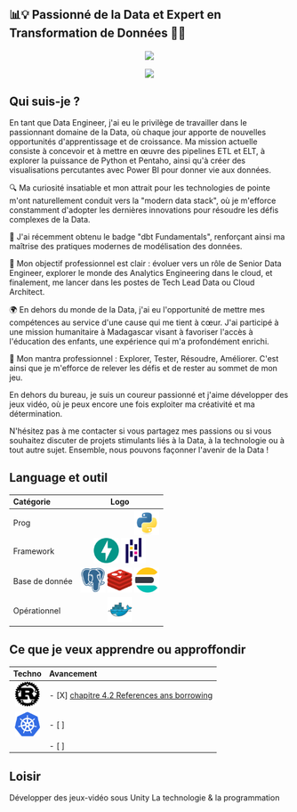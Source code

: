 ## 📊💡 Passionné de la Data et Expert en Transformation de Données 🚀🌐

<p align="center"> 
  <img align="center" src="https://www.codewars.com/users/antdbs/badges/large">
</p>
<p align="center">
  <img align="center" src="https://github-readme-stats.vercel.app/api/top-langs?username=antdbs&layout=compact&langs_count=8&card_width=320" />
</p>

## Qui suis-je ?

En tant que Data Engineer, j'ai eu le privilège de travailler dans le passionnant domaine de la Data, où chaque jour apporte de nouvelles opportunités d'apprentissage et de croissance. Ma mission actuelle consiste à concevoir et à mettre en œuvre des pipelines ETL et ELT, à explorer la puissance de Python et Pentaho, ainsi qu'à créer des visualisations percutantes avec Power BI pour donner vie aux données.

🔍 Ma curiosité insatiable et mon attrait pour les technologies de pointe m'ont naturellement conduit vers la "modern data stack", où je m'efforce constamment d'adopter les dernières innovations pour résoudre les défis complexes de la Data.

🏅 J'ai récemment obtenu le badge "dbt Fundamentals", renforçant ainsi ma maîtrise des pratiques modernes de modélisation des données.

🎯 Mon objectif professionnel est clair : évoluer vers un rôle de Senior Data Engineer, explorer le monde des Analytics Engineering dans le cloud, et finalement, me lancer dans les postes de Tech Lead Data ou Cloud Architect.

🌍 En dehors du monde de la Data, j'ai eu l'opportunité de mettre mes compétences au service d'une cause qui me tient à cœur. J'ai participé à une mission humanitaire à Madagascar visant à favoriser l'accès à l'éducation des enfants, une expérience qui m'a profondément enrichi.

🚀 Mon mantra professionnel : Explorer, Tester, Résoudre, Améliorer. C'est ainsi que je m'efforce de relever les défis et de rester au sommet de mon jeu.

En dehors du bureau, je suis un coureur passionné et j'aime développer des jeux vidéo, où je peux encore une fois exploiter ma créativité et ma détermination.

N'hésitez pas à me contacter si vous partagez mes passions ou si vous souhaitez discuter de projets stimulants liés à la Data, à la technologie ou à tout autre sujet. Ensemble, nous pouvons façonner l'avenir de la Data !

## Language et outil

| Catégorie      | Logo           |
| :---           |     :---:      |
| Prog           | <img title="python" height=45 style="float: right;" src="https://github.com/devicons/devicon/blob/master/icons/python/python-original.svg"> |
| Framework      | <img title="fastapi" height=45 src="https://github.com/devicons/devicon/blob/master/icons/fastapi/fastapi-original.svg"> <img title="" height=45 src="https://github.com/devicons/devicon/blob/master/icons/pandas/pandas-original.svg"> |
| Base de donnée | <img title="postgresql" height=45 src="https://github.com/devicons/devicon/blob/master/icons/postgresql/postgresql-plain.svg"> <img title="redis" height=45 src="https://github.com/devicons/devicon/blob/master/icons/redis/redis-original.svg"> <img title="" height=45 src="https://github.com/devicons/devicon/blob/master/icons/elasticsearch/elasticsearch-original.svg"> |
| Opérationnel   | <img title="" height=45 src="https://github.com/devicons/devicon/blob/master/icons/docker/docker-original.svg"> |


## Ce que je veux apprendre ou approffondir

| Techno      | Avancement  |
|    :---:    | :---        |           
| <img title="" height=45 src="https://github.com/devicons/devicon/blob/master/icons/rust/rust-original.svg"> | - [X]  [chapitre 4.2 References ans borrowing](https://doc.rust-lang.org/book/ch04-02-references-and-borrowing.html) | 
| <img title="" height=45 src="https://github.com/devicons/devicon/blob/master/icons/kubernetes/kubernetes-original.svg"> | - [ ] |
| <img title="" height=45 src=""> | - [ ]  |



## Loisir

Développer des jeux-vidéo sous Unity 
La technologie & la programmation
